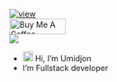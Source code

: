 <a href="https://github.com/antonkomarev/github-profile-views-counter"><img src="https://komarev.com/ghpvc/?username=umidjon-2231&style=for-the-badge&color=blue" alt="view"/></a><br>
<a href="https://www.buymeacoffee.com/umidjon" target="_blank"><img src="https://cdn.buymeacoffee.com/buttons/v2/default-yellow.png" alt="Buy Me A Coffee" style="height: 28px !important;width: 100px !important;" ></a><br/>
![](https://hit.yhype.me/github/profile?user_id=83820489)

- <img height="18" src="https://media.giphy.com/media/hvRJCLFzcasrR4ia7z/giphy.gif" alt=""> Hi, I’m Umidjon
- I’m Fullstack developer

<!---
umidjon-2231/umidjon-2231 is a ✨ special ✨ repository because its `README.md` (this file) appears on your GitHub profile.
You can click the Preview link to take a look at your changes.
--->
